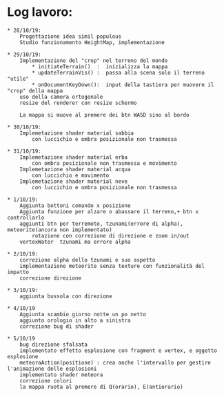 # Log lavoro:

	* 28/10/19:
		Progettazione idea simil populous
		Studio funzionamento HeightMap, implementazione
		
	* 29/10/19:
		Implementazione del "crop" nel terreno del mondo
			* initiateTerrain()  :  inizializza la mappa
			* updateTerrainVis() :  passa alla scena solo il terreno "utile"
			* onDocumentKeyDown():  input della tastiera per muovere il "crop" della mappa
		uso della camera ortogonale 
		resize del renderer con resize schermo
		
		La mappa si muove al premere dei btn WASD sino al bordo
	
	* 30/10/19:
		Implemetazione shader material sabbia
			con luccichio e ombra posizionale non trasmessa
	
	* 31/10/19:
		Implemetazione shader material erba
			con ombra posizionale non trasmessa e movimento
		Implemetazione shader material acqua
			con luccichio e movimento
		Implemetazione shader material neve
			con luccichio e ombra posizionale non trasmessa
	
	* 1/10/19:
		Aggiunta bottoni comando x posizione
		Aggiunta funzione per alzare o abassare il terreno,+ btn x controllarlo
		aggiunti btn per terremoto, tzunami(errore di alpha), meteorite(ancora non implementato)
			rotazione con correzione di direzione e zoom in/out
		vertexWater  tzunami ma errore alpha
		
	* 2/10/19:
		correzione alpha dello tzunami e suo aspetto
		implementazione meteorite senza texture con funzionalità del impatto
		correzione direzione 
	
	* 3/10/19:
		aggiunta bussola con direzione
	
	* 4/10/19
		Aggiunta scambio giorno notte un po netto
		aggiunto orologio in alto a sinistra
		correzione bug di shader
	
	* 5/10/19
		bug direzione sfalsata
		implementato effetto esplosione con fragment e vertex, e oggetto esplosione
		meteoraAction(positione) : crea anche l'intervallo per gestire l'animazione delle esplosioni
		implementato shader meteora
		correzione colori
		la mappa ruota al premere di Q(orario), E(antiorario)
	
	
		